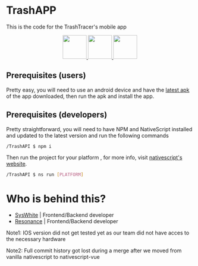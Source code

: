 # TrashAPP
This is the code for the TrashTracer's mobile app

<div align="center">
<a href="https://github.com/SysWhiteDev/NoiHackathon2022/" target="_blank">
<img src="https://imgur.com/V3yrgnx.png" height="64">
</a>
<a href="https://trashtracer.lol" target="_blank">
<img src="https://i.imgur.com/MI1zmmS.png" height="64">
</a>
<a href="https://hackathon.bz.it/project/trashtracer" target="_blank">
<img src="https://imgur.com/9bY5IYG.png" height="64">
</a>
</div>


## Prerequisites (users)
Pretty easy, you will need to use an android device and have the [latest apk](https://github.com/resonanceee/TrashApp/releases) of the app downloaded, then run the apk and install the app.

## Prerequisites (developers)
Pretty straightforward, you will need to have NPM and NativeScript installed and updated to the latest version and run the following commands

```bash
/TrashAPI $ npm i
```

Then run the project for your platform , for more info, visit [nativescript's website](https://nativescript.org/).
```bash
/TrashAPI $ ns run [PLATFORM]
```

# Who is behind this?
- [SysWhite](https://github.com/SysWhiteDev) | Frontend/Backend developer
- [Resonance](https://github.com/resonanceee) | Frontend/Backend developer

Note1: IOS version did not get tested yet as our team did not have acces to the necessary hardware 

Note2: Full commit history got lost during a merge after we moved from vanilla nativescript to nativescript-vue
